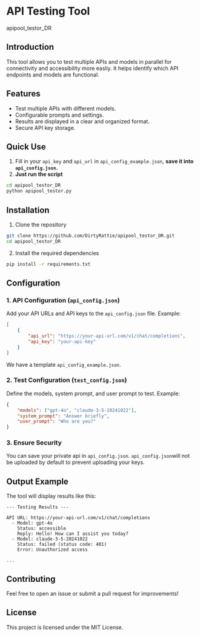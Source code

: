 

# API Testing Tool
apipool_testor_DR


## Introduction

This tool allows you to test multiple APIs and models in parallel for connectivity and accessibility more easliy. It helps identify which API endpoints and models are functional.


## Features

- Test multiple APIs with different models.
- Configurable prompts and settings.
- Results are displayed in a clear and organized format.
- Secure API key storage.

## Quick Use
1. Fill in your `api_key` and `api_url` in `api_config_example.json`, **save it into `api_config.json`.**
2. **Just run the script**
  ```bash
  cd apipool_testor_DR
  python apipool_testor.py
  ```

## Installation

1. Clone the repository

```bash
git clone https://github.com/DirtyRattie/apipool_testor_DR.git
cd apipool_testor_DR
```

2. Install the required dependencies
```bash
pip install -r requirements.txt
```

## Configuration

### 1. API Configuration (`api_config.json`)

Add your API URLs and API keys to the `api_config.json` file. Example:

```json
[
    {
        "api_url": "https://your-api-url.com/v1/chat/completions",
        "api_key": "your-api-key"
    }
]
```
We have a template `api_config_example.json`.

### 2. Test Configuration (`test_config.json`)

Define the models, system prompt, and user prompt to test. Example:

```json
{
    "models": ["gpt-4o", "claude-3-5-20241022"],
    "system_prompt": "Answer briefly",
    "user_prompt": "Who are you?"
}
```

### 3. Ensure Security

You can save your private api in `api_config.json`. `api_config.json`will not be uploaded by default to prevent uploading your keys.

## Output Example

The tool will display results like this:

```
--- Testing Results ---

API URL: https://your-api-url.com/v1/chat/completions
  - Model: gpt-4o
    Status: accessible
    Reply: Hello! How can I assist you today?
  - Model: claude-3-5-20241022
    Status: failed (status code: 401)
    Error: Unauthorized access

...
```

## Contributing

Feel free to open an issue or submit a pull request for improvements!

## License

This project is licensed under the MIT License.
